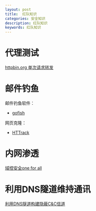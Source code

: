 ```yaml
---
layout: post
title:  红队知识
categories: 安全知识
description: 红队知识
keywords: 红队知识
---
```


# 代理测试
[httpbin.org 单次请求转发
](https://httpbin.org/#/Redirects/post_redirect_to)

# 邮件钓鱼

邮件钓鱼软件：

- [gofish](Gophish钓鱼测试)

网页克隆：

- [HTTrack](https://zhuanlan.zhihu.com/p/166353686)

# 内网渗透

[域控安全one for all
](https://github.com/JDArmy/DCSec.git)

# 利用DNS隧道维持通讯

[利用DNS隧道构建隐蔽C&C信道
](https://www.freebuf.com/articles/network/208242.html)


